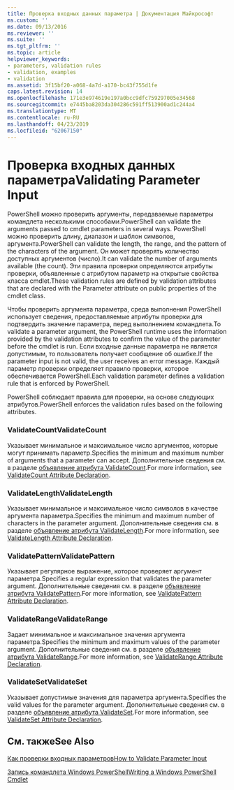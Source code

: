 ```yaml
---
title: Проверка входных данных параметра | Документация Майкрософт
ms.custom: ''
ms.date: 09/13/2016
ms.reviewer: ''
ms.suite: ''
ms.tgt_pltfrm: ''
ms.topic: article
helpviewer_keywords:
- parameters, validation rules
- validation, examples
- validation
ms.assetid: 3f15bf20-a068-4a7d-a170-bc43f755d1fe
caps.latest.revision: 14
ms.openlocfilehash: 171e3e974619e197a0bcc9dfc759297005e34568
ms.sourcegitcommit: e7445ba8203da304286c591ff513900ad1c244a4
ms.translationtype: MT
ms.contentlocale: ru-RU
ms.lasthandoff: 04/23/2019
ms.locfileid: "62067150"
---
```

# <a name="validating-parameter-input"></a><span data-ttu-id="19fe4-102">Проверка входных данных параметра</span><span class="sxs-lookup"><span data-stu-id="19fe4-102">Validating Parameter Input</span></span>

<span data-ttu-id="19fe4-103">PowerShell можно проверить аргументы, передаваемые параметры командлета несколькими способами.</span><span class="sxs-lookup"><span data-stu-id="19fe4-103">PowerShell can validate the arguments passed to cmdlet parameters in several ways.</span></span>
<span data-ttu-id="19fe4-104">PowerShell можно проверить длину, диапазон и шаблон символов, аргумента.</span><span class="sxs-lookup"><span data-stu-id="19fe4-104">PowerShell can validate the length, the range, and the pattern of the characters of the argument.</span></span>
<span data-ttu-id="19fe4-105">Он может проверять количество доступных аргументов (число).</span><span class="sxs-lookup"><span data-stu-id="19fe4-105">It can validate the number of arguments available (the count).</span></span>
<span data-ttu-id="19fe4-106">Эти правила проверки определяются атрибуты проверки, объявленные с атрибутом параметр на открытые свойства класса cmdlet.</span><span class="sxs-lookup"><span data-stu-id="19fe4-106">These validation rules are defined by validation attributes that are declared with the Parameter attribute on public properties of the cmdlet class.</span></span>

<span data-ttu-id="19fe4-107">Чтобы проверить аргумента параметра, среда выполнения PowerShell использует сведения, предоставляемые атрибуты проверки для подтвердить значение параметра, перед выполнением командлета.</span><span class="sxs-lookup"><span data-stu-id="19fe4-107">To validate a parameter argument, the PowerShell runtime uses the information provided by the validation attributes to confirm the value of the parameter before the cmdlet is run.</span></span>
<span data-ttu-id="19fe4-108">Если входные данные параметра не является допустимым, то пользователь получает сообщение об ошибке.</span><span class="sxs-lookup"><span data-stu-id="19fe4-108">If the parameter input is not valid, the user receives an error message.</span></span>
<span data-ttu-id="19fe4-109">Каждый параметр проверки определяет правило проверки, которое обеспечивается PowerShell.</span><span class="sxs-lookup"><span data-stu-id="19fe4-109">Each validation parameter defines a validation rule that is enforced by PowerShell.</span></span>

<span data-ttu-id="19fe4-110">PowerShell соблюдает правила для проверки, на основе следующих атрибутов.</span><span class="sxs-lookup"><span data-stu-id="19fe4-110">PowerShell enforces the validation rules based on the following attributes.</span></span>

### <a name="validatecount"></a><span data-ttu-id="19fe4-111">ValidateCount</span><span class="sxs-lookup"><span data-stu-id="19fe4-111">ValidateCount</span></span>

<span data-ttu-id="19fe4-112">Указывает минимальное и максимальное число аргументов, которые могут принимать параметр.</span><span class="sxs-lookup"><span data-stu-id="19fe4-112">Specifies the minimum and maximum number of arguments that a parameter can accept.</span></span>
<span data-ttu-id="19fe4-113">Дополнительные сведения см. в разделе [объявление атрибута ValidateCount](./validatecount-attribute-declaration.md).</span><span class="sxs-lookup"><span data-stu-id="19fe4-113">For more information, see [ValidateCount Attribute Declaration](./validatecount-attribute-declaration.md).</span></span>

### <a name="validatelength"></a><span data-ttu-id="19fe4-114">ValidateLength</span><span class="sxs-lookup"><span data-stu-id="19fe4-114">ValidateLength</span></span>

<span data-ttu-id="19fe4-115">Указывает минимальное и максимальное число символов в качестве аргумента параметра.</span><span class="sxs-lookup"><span data-stu-id="19fe4-115">Specifies the minimum and maximum number of characters in the parameter argument.</span></span>
<span data-ttu-id="19fe4-116">Дополнительные сведения см. в разделе [объявление атрибута ValidateLength](./validatelength-attribute-declaration.md).</span><span class="sxs-lookup"><span data-stu-id="19fe4-116">For more information, see [ValidateLength Attribute Declaration](./validatelength-attribute-declaration.md).</span></span>

### <a name="validatepattern"></a><span data-ttu-id="19fe4-117">ValidatePattern</span><span class="sxs-lookup"><span data-stu-id="19fe4-117">ValidatePattern</span></span>

<span data-ttu-id="19fe4-118">Указывает регулярное выражение, которое проверяет аргумент параметра.</span><span class="sxs-lookup"><span data-stu-id="19fe4-118">Specifies a regular expression that validates the parameter argument.</span></span>
<span data-ttu-id="19fe4-119">Дополнительные сведения см. в разделе [объявление атрибута ValidatePattern](./validatepattern-attribute-declaration.md).</span><span class="sxs-lookup"><span data-stu-id="19fe4-119">For more information, see [ValidatePattern Attribute Declaration](./validatepattern-attribute-declaration.md).</span></span>

### <a name="validaterange"></a><span data-ttu-id="19fe4-120">ValidateRange</span><span class="sxs-lookup"><span data-stu-id="19fe4-120">ValidateRange</span></span>

<span data-ttu-id="19fe4-121">Задает минимальное и максимальное значения аргумента параметра.</span><span class="sxs-lookup"><span data-stu-id="19fe4-121">Specifies the minimum and maximum values of the parameter argument.</span></span>
<span data-ttu-id="19fe4-122">Дополнительные сведения см. в разделе [объявление атрибута ValidateRange](./validaterange-attribute-declaration.md).</span><span class="sxs-lookup"><span data-stu-id="19fe4-122">For more information, see [ValidateRange Attribute Declaration](./validaterange-attribute-declaration.md).</span></span>

### <a name="validateset"></a><span data-ttu-id="19fe4-123">ValidateSet</span><span class="sxs-lookup"><span data-stu-id="19fe4-123">ValidateSet</span></span>

<span data-ttu-id="19fe4-124">Указывает допустимые значения для параметра аргумента.</span><span class="sxs-lookup"><span data-stu-id="19fe4-124">Specifies the valid values for the parameter argument.</span></span>
<span data-ttu-id="19fe4-125">Дополнительные сведения см. в разделе [объявление атрибута ValidateSet](./validateset-attribute-declaration.md).</span><span class="sxs-lookup"><span data-stu-id="19fe4-125">For more information, see [ValidateSet Attribute Declaration](./validateset-attribute-declaration.md).</span></span>

## <a name="see-also"></a><span data-ttu-id="19fe4-126">См. также</span><span class="sxs-lookup"><span data-stu-id="19fe4-126">See Also</span></span>

[<span data-ttu-id="19fe4-127">Как проверки входных параметров</span><span class="sxs-lookup"><span data-stu-id="19fe4-127">How to Validate Parameter Input</span></span>](./how-to-validate-parameter-input.md)

[<span data-ttu-id="19fe4-128">Запись командлета Windows PowerShell</span><span class="sxs-lookup"><span data-stu-id="19fe4-128">Writing a Windows PowerShell Cmdlet</span></span>](./writing-a-windows-powershell-cmdlet.md)

